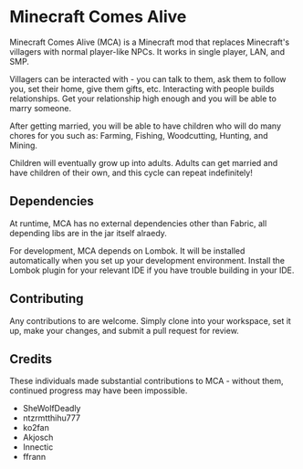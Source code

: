 Minecraft Comes Alive
=====================
Minecraft Comes Alive (MCA) is a Minecraft mod that replaces Minecraft's villagers with normal player-like NPCs. It works in single player, LAN, and SMP.

Villagers can be interacted with - you can talk to them, ask them to follow you, set their home, give them gifts, etc. Interacting with people builds relationships. Get your relationship high enough and you will be able to marry someone.

After getting married, you will be able to have children who will do many chores for you such as: Farming, Fishing, Woodcutting, Hunting, and Mining.

Children will eventually grow up into adults. Adults can get married and have children of their own, and this cycle can repeat indefinitely!

## Dependencies
At runtime, MCA has no external dependencies other than Fabric, all depending libs are in the jar itself alraedy.

For development, MCA depends on Lombok. It will be installed automatically when you set up your development environment. Install the Lombok plugin for your relevant IDE if you have trouble building in your IDE.

## Contributing
Any contributions to are welcome. Simply clone into your workspace, set it up, make your changes, and submit a pull request for review.

## Credits
These individuals made substantial contributions to MCA - without them, continued progress may have been impossible.
 - SheWolfDeadly
 - ntzrmtthihu777
 - ko2fan
 - Akjosch
 - Innectic
 - ffrann